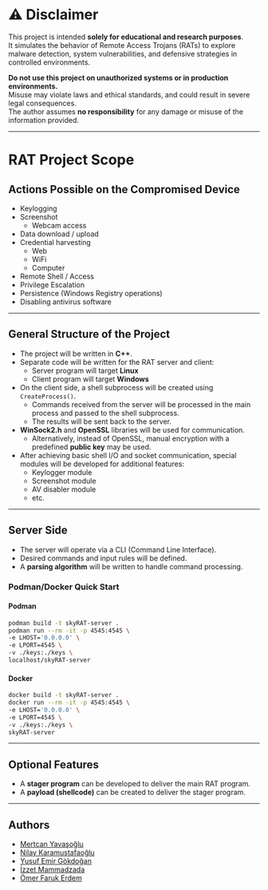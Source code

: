 # ⚠️ Disclaimer

This project is intended **solely for educational and research purposes**.  
It simulates the behavior of Remote Access Trojans (RATs) to explore malware detection, system vulnerabilities, and defensive strategies in controlled environments.

**Do not use this project on unauthorized systems or in production environments.**  
Misuse may violate laws and ethical standards, and could result in severe legal consequences.  
The author assumes **no responsibility** for any damage or misuse of the information provided.

---

# RAT Project Scope

## Actions Possible on the Compromised Device

- Keylogging  
- Screenshot  
  - Webcam access  
- Data download / upload  
- Credential harvesting  
  - Web  
  - WiFi  
  - Computer  
- Remote Shell / Access  
- Privilege Escalation  
- Persistence (Windows Registry operations)  
- Disabling antivirus software  

---

## General Structure of the Project

- The project will be written in **C++**.  
- Separate code will be written for the RAT server and client:  
  - Server program will target **Linux**  
  - Client program will target **Windows**  
- On the client side, a shell subprocess will be created using `CreateProcess()`.  
  - Commands received from the server will be processed in the main process and passed to the shell subprocess.  
  - The results will be sent back to the server.  
- **WinSock2.h** and **OpenSSL** libraries will be used for communication.  
  - Alternatively, instead of OpenSSL, manual encryption with a predefined **public key** may be used.  
- After achieving basic shell I/O and socket communication, special modules will be developed for additional features:  
  - Keylogger module  
  - Screenshot module  
  - AV disabler module  
  - etc.  

---

## Server Side

- The server will operate via a CLI (Command Line Interface).  
- Desired commands and input rules will be defined.  
- A **parsing algorithm** will be written to handle command processing.  

### Podman/Docker Quick Start

#### Podman

```bash
podman build -t skyRAT-server .
podman run --rm -it -p 4545:4545 \
-e LHOST='0.0.0.0' \
-e LPORT=4545 \
-v ./keys:./keys \
localhost/skyRAT-server
```

#### Docker

```bash
docker build -t skyRAT-server .
docker run --rm -it -p 4545:4545 \
-e LHOST='0.0.0.0' \
-e LPORT=4545 \
-v ./keys:./keys \
skyRAT-server
```

---

## Optional Features

- A **stager program** can be developed to deliver the main RAT program.  
- A **payload (shellcode)** can be created to deliver the stager program.

---

## Authors

- [Mertcan Yavaşoğlu](https://github.com/MertcanYavasoglu)
- [Nilay Karamustafaoğlu](https://github.com/NilayKaramustafaoglu0)
- [Yusuf Emir Gökdoğan](https://github.com/ygokdogan)
- [İzzet Mammadzada](https://github.com/coduronin)
- [Ömer Faruk Erdem](https://github.com/farukerdem34)
